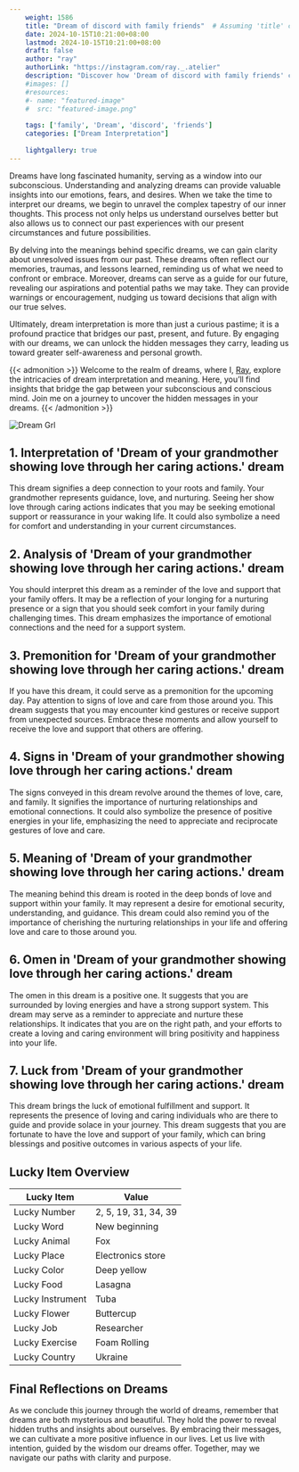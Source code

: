```yaml
---
    weight: 1586
    title: "Dream of discord with family friends"  # Assuming 'title' column exists
    date: 2024-10-15T10:21:00+08:00
    lastmod: 2024-10-15T10:21:00+08:00
    draft: false
    author: "ray"
    authorLink: "https://instagram.com/ray._.atelier"
    description: "Discover how 'Dream of discord with family friends' can interpret your future and uncover its significant meanings in your life."
    #images: []
    #resources:
    #- name: "featured-image"
    #  src: "featured-image.png"
    
    tags: ['family', 'Dream', 'discord', 'friends']
    categories: ["Dream Interpretation"]
    
    lightgallery: true
---
```

    
Dreams have long fascinated humanity, serving as a window into our subconscious. Understanding and analyzing dreams can provide valuable insights into our emotions, fears, and desires. When we take the time to interpret our dreams, we begin to unravel the complex tapestry of our inner thoughts. This process not only helps us understand ourselves better but also allows us to connect our past experiences with our present circumstances and future possibilities.

By delving into the meanings behind specific dreams, we can gain clarity about unresolved issues from our past. These dreams often reflect our memories, traumas, and lessons learned, reminding us of what we need to confront or embrace. Moreover, dreams can serve as a guide for our future, revealing our aspirations and potential paths we may take. They can provide warnings or encouragement, nudging us toward decisions that align with our true selves.

Ultimately, dream interpretation is more than just a curious pastime; it is a profound practice that bridges our past, present, and future. By engaging with our dreams, we can unlock the hidden messages they carry, leading us toward greater self-awareness and personal growth.

{{< admonition >}}
Welcome to the realm of dreams, where I, [Ray](https://instagram.com/ray._.atelier), explore the intricacies of dream interpretation and meaning. Here, you’ll find insights that bridge the gap between your subconscious and conscious mind. Join me on a journey to uncover the hidden messages in your dreams.
{{< /admonition >}}

![Dream Grl](https://cdn.pixabay.com/photo/2017/11/02/03/35/gothic-2910057_1280.jpg "Dream Grl")

## 1. Interpretation of 'Dream of your grandmother showing love through her caring actions.' dream
 This dream signifies a deep connection to your roots and family. Your grandmother represents guidance, love, and nurturing. Seeing her show love through caring actions indicates that you may be seeking emotional support or reassurance in your waking life. It could also symbolize a need for comfort and understanding in your current circumstances.

## 2. Analysis of 'Dream of your grandmother showing love through her caring actions.' dream
 You should interpret this dream as a reminder of the love and support that your family offers. It may be a reflection of your longing for a nurturing presence or a sign that you should seek comfort in your family during challenging times. This dream emphasizes the importance of emotional connections and the need for a support system.

## 3. Premonition for 'Dream of your grandmother showing love through her caring actions.' dream
 If you have this dream, it could serve as a premonition for the upcoming day. Pay attention to signs of love and care from those around you. This dream suggests that you may encounter kind gestures or receive support from unexpected sources. Embrace these moments and allow yourself to receive the love and support that others are offering.

## 4. Signs in 'Dream of your grandmother showing love through her caring actions.' dream
 The signs conveyed in this dream revolve around the themes of love, care, and family. It signifies the importance of nurturing relationships and emotional connections. It could also symbolize the presence of positive energies in your life, emphasizing the need to appreciate and reciprocate gestures of love and care.

## 5. Meaning of 'Dream of your grandmother showing love through her caring actions.' dream
 The meaning behind this dream is rooted in the deep bonds of love and support within your family. It may represent a desire for emotional security, understanding, and guidance. This dream could also remind you of the importance of cherishing the nurturing relationships in your life and offering love and care to those around you.

## 6. Omen in 'Dream of your grandmother showing love through her caring actions.' dream
 The omen in this dream is a positive one. It suggests that you are surrounded by loving energies and have a strong support system. This dream may serve as a reminder to appreciate and nurture these relationships. It indicates that you are on the right path, and your efforts to create a loving and caring environment will bring positivity and happiness into your life.

## 7. Luck from 'Dream of your grandmother showing love through her caring actions.' dream
 This dream brings the luck of emotional fulfillment and support. It represents the presence of loving and caring individuals who are there to guide and provide solace in your journey. This dream suggests that you are fortunate to have the love and support of your family, which can bring blessings and positive outcomes in various aspects of your life.

## Lucky Item Overview
| Lucky Item          | Value              |
|---------------|--------------------|
| Lucky Number        | 2, 5, 19, 31, 34, 39  |
| Lucky Word          | New beginning |
| Lucky Animal        | Fox |
| Lucky Place         | Electronics store     |
| Lucky Color         | Deep yellow     |
| Lucky Food          | Lasagna      |
| Lucky Instrument    | Tuba |
| Lucky Flower        | Buttercup    |
| Lucky Job           | Researcher       |
| Lucky Exercise      | Foam Rolling  |
| Lucky Country       | Ukraine    |


##  Final Reflections on Dreams

As we conclude this journey through the world of dreams, remember that dreams are both mysterious and beautiful. They hold the power to reveal hidden truths and insights about ourselves. By embracing their messages, we can cultivate a more positive influence in our lives. Let us live with intention, guided by the wisdom our dreams offer. Together, may we navigate our paths with clarity and purpose.
